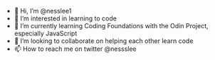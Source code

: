 - 👋 Hi, I’m @nesslee1
- 👀 I’m interested in learning to code
- 🌱 I’m currently learning Coding Foundations with the Odin Project, especially JavaScript
- 💞️ I’m looking to collaborate on helping each other learn code
- 📫 How to reach me on twitter @nessslee

<!---
nesslee1/nesslee1 is a ✨ special ✨ repository because its `README.md` (this file) appears on your GitHub profile.
You can click the Preview link to take a look at your changes.
--->
